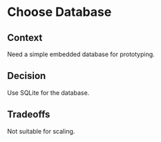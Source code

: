 # Choose Database

## Context
Need a simple embedded database for prototyping.

## Decision
Use SQLite for the database.

## Tradeoffs
Not suitable for scaling.
